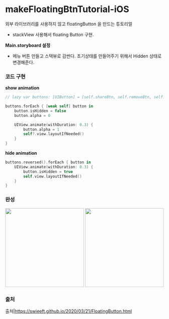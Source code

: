 # makeFloatingBtnTutorial-iOS
외부 라이브러리를 사용하지 않고 floatingButton 을 만드는 튜토리얼

- stackView 사용해서 floating Button 구현.

**Main.storyboard 설정**
- 메뉴 버튼 만들고 스택뷰로 감싼다. 초기상태를 만들어주기 위해서 Hidden 상태로 변경해준다.

### 코드 구현
**show animation**
```swift
// lazy var buttons: [UIButton] = [self.shareBtn, self.removeBtn, self.editBtn]

buttons.forEach { [weak self] button in
    button.isHidden = false
    button.alpha = 0

    UIView.animate(withDuration: 0.3) {
        button.alpha = 1
        self?.view.layoutIfNeeded()
    }
}
```
**hide animation**
```swift
buttons.reversed().forEach { button in
    UIView.animate(withDuration: 0.3) {
        button.isHidden = true
        self.view.layoutIfNeeded()
    }
}
```
### 완성
<img src ="https://user-images.githubusercontent.com/69136340/111589308-07635b80-8808-11eb-942d-95675ce16c23.png" width ="250">
<img src ="https://user-images.githubusercontent.com/69136340/111589307-06cac500-8808-11eb-958a-3055a75fdd2d.png" width ="250">

### 출처
출처|https://swieeft.github.io/2020/03/21/FloatingButton.html
